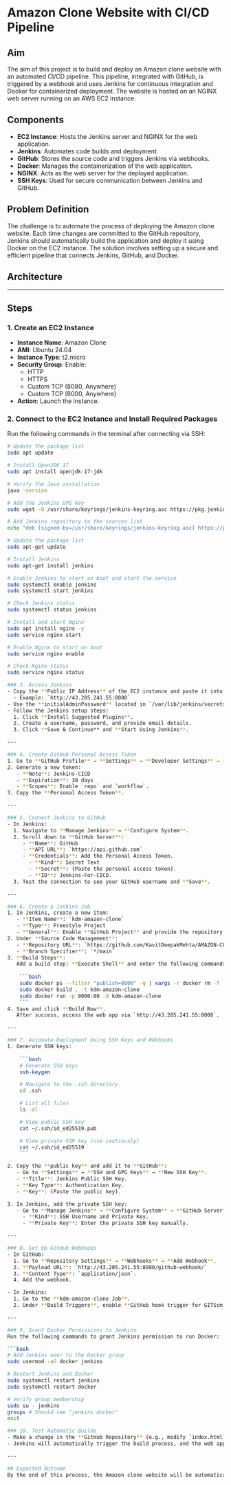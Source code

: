# Amazon Clone Website with CI/CD Pipeline

## Aim
The aim of this project is to build and deploy an Amazon clone website with an automated CI/CD pipeline. This pipeline, integrated with GitHub, is triggered by a webhook and uses Jenkins for continuous integration and Docker for containerized deployment. The website is hosted on an NGINX web server running on an AWS EC2 instance.

## Components
- **EC2 Instance**: Hosts the Jenkins server and NGINX for the web application.
- **Jenkins**: Automates code builds and deployment.
- **GitHub**: Stores the source code and triggers Jenkins via webhooks.
- **Docker**: Manages the containerization of the web application.
- **NGINX**: Acts as the web server for the deployed application.
- **SSH Keys**: Used for secure communication between Jenkins and GitHub.

## Problem Definition
The challenge is to automate the process of deploying the Amazon clone website. Each time changes are committed to the GitHub repository, Jenkins should automatically build the application and deploy it using Docker on the EC2 instance. The solution involves setting up a secure and efficient pipeline that connects Jenkins, GitHub, and Docker.

## Architecture

---

## Steps

### 1. **Create an EC2 Instance**
- **Instance Name**: Amazon Clone
- **AMI**: Ubuntu 24.04
- **Instance Type**: t2.micro
- **Security Group**: Enable:
  - HTTP
  - HTTPS
  - Custom TCP (8080, Anywhere)
  - Custom TCP (8000, Anywhere)
- **Action**: Launch the instance.

### 2. **Connect to the EC2 Instance and Install Required Packages**

Run the following commands in the terminal after connecting via SSH:

```bash
# Update the package list
sudo apt update

# Install OpenJDK 17
sudo apt install openjdk-17-jdk

# Verify the Java installation
java -version

# Add the Jenkins GPG key
sudo wget -O /usr/share/keyrings/jenkins-keyring.asc https://pkg.jenkins.io/debian-stable/jenkins.io-2023.key

# Add Jenkins repository to the sources list
echo "deb [signed-by=/usr/share/keyrings/jenkins-keyring.asc] https://pkg.jenkins.io/debian-stable binary/" | sudo tee /etc/apt/sources.list.d/jenkins.list > /dev/null

# Update the package list
sudo apt-get update

# Install Jenkins
sudo apt-get install jenkins

# Enable Jenkins to start on boot and start the service
sudo systemctl enable jenkins
sudo systemctl start jenkins

# Check Jenkins status
sudo systemctl status jenkins

# Install and start Nginx
sudo apt install nginx -y
sudo service nginx start

# Enable Nginx to start on boot
sudo service nginx enable

# Check Nginx status
sudo service nginx status

### 3. Access Jenkins
- Copy the **Public IP Address** of the EC2 instance and paste it into a browser followed by `:8080`.  
  - Example: `http://43.205.241.55:8080`
- Use the **initialAdminPassword** located in `/var/lib/jenkins/secrets/initialAdminPassword`.
- Follow the Jenkins setup steps:
  1. Click **Install Suggested Plugins**.
  2. Create a username, password, and provide email details.
  3. Click **Save & Continue** and **Start Using Jenkins**.

---

### 4. Create GitHub Personal Access Token
1. Go to **GitHub Profile** → **Settings** → **Developer Settings** → **Personal Access Tokens (classic)**.
2. Generate a new token:
   - **Note**: Jenkins-CICD
   - **Expiration**: 30 days
   - **Scopes**: Enable `repo` and `workflow`.
3. Copy the **Personal Access Token**.

---

### 5. Connect Jenkins to GitHub
- In Jenkins:
  1. Navigate to **Manage Jenkins** → **Configure System**.
  2. Scroll down to **GitHub Server**:
     - **Name**: GitHub
     - **API URL**: `https://api.github.com`
     - **Credentials**: Add the Personal Access Token.
       - **Kind**: Secret Text
       - **Secret**: (Paste the personal access token).
       - **ID**: Jenkins-For-CICD.
  3. Test the connection to see your GitHub username and **Save**.

---

### 6. Create a Jenkins Job
1. In Jenkins, create a new item:
   - **Item Name**: `kdm-amazon-clone`
   - **Type**: Freestyle Project
   - **General**: Enable **GitHub Project** and provide the repository URL.
2. Under **Source Code Management**:
   - **Repository URL**: `https://github.com/KavitDeepakMehta/AMAZON-CLONE`
   - **Branch Specifier**: `*/main`
3. **Build Steps**:  
   Add a build step: **Execute Shell** and enter the following commands:
   
    ```bash
    sudo docker ps --filter "publish=8000" -q | xargs -r docker rm -f
    sudo docker build . -t kdm-amazon-clone
    sudo docker run -p 8000:80 -d kdm-amazon-clone
    ```
4. Save and click **Build Now**.  
   After success, access the web app via `http://43.205.241.55:8000`.

---

### 7. Automate Deployment Using SSH Keys and Webhooks
1. Generate SSH keys:
   
    ```bash
    # Generate SSH keys
    ssh-keygen

    # Navigate to the .ssh directory
    cd .ssh

    # List all files
    ls -al

    # View public SSH key
    cat ~/.ssh/id_ed25519.pub

    # View private SSH key (use cautiously)
    cat ~/.ssh/id_ed25519
    ```

2. Copy the **public key** and add it to **GitHub**:
   - Go to **Settings** → **SSH and GPG Keys** → **New SSH Key**.
   - **Title**: Jenkins Public SSH Key.
   - **Key Type**: Authentication Key.
   - **Key**: (Paste the public key).

3. In Jenkins, add the private SSH key:
   - Go to **Manage Jenkins** → **Configure System** → **GitHub Server**:
     - **Kind**: SSH Username and Private Key.
     - **Private Key**: Enter the private SSH key manually.

---

### 8. Set Up GitHub Webhooks
- In GitHub:
  1. Go to **Repository Settings** → **Webhooks** → **Add Webhook**.
  2. **Payload URL**: `http://43.205.241.55:8080/github-webhook/`
  3. **Content Type**: `application/json`.
  4. Add the webhook.

- In Jenkins:
  1. Go to the **kdm-amazon-clone Job**.
  2. Under **Build Triggers**, enable **GitHub hook trigger for GITScm polling**.

---

### 9. Grant Docker Permissions to Jenkins
Run the following commands to grant Jenkins permission to run Docker:

```bash
# Add Jenkins user to the Docker group
sudo usermod -aG docker jenkins

# Restart Jenkins and Docker
sudo systemctl restart jenkins
sudo systemctl restart docker

# Verify group membership
sudo su - jenkins
groups # Should see "jenkins docker"
exit

### 10. Test Automatic Builds
- Make a change in the **GitHub Repository** (e.g., modify `index.html`) and commit it.
- Jenkins will automatically trigger the build process, and the web application should reflect the changes in real-time.

---

## Expected Outcome
By the end of this process, the Amazon clone website will be automatically deployed to an EC2 instance using a Docker container. Jenkins will continuously integrate new changes from the GitHub repository, triggering builds and deployments automatically whenever a new commit is made. The final web application will be accessible via the EC2 public IP with port 8000.
